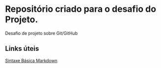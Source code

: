 # Repositório criado para o desafio do Projeto.
Desafio de projeto sobre Git/GitHub
## Links úteis
[Sintaxe Básica Markdown](https://www.markdownguide.org/basic-syntax/)


